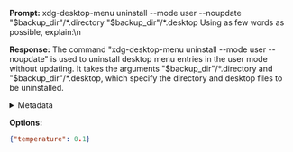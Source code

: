 **Prompt:**
xdg-desktop-menu uninstall --mode user --noupdate "$backup_dir"/*.directory "$backup_dir"/*.desktop
 Using as few words as possible, explain:\n

**Response:**
The command "xdg-desktop-menu uninstall --mode user --noupdate" is used to uninstall desktop menu entries in the user mode without updating. It takes the arguments "$backup_dir"/*.directory and "$backup_dir"/*.desktop, which specify the directory and desktop files to be uninstalled.

<details><summary>Metadata</summary>

- Duration: 1678 ms
- Datetime: 2023-08-28T17:09:01.330017
- Model: gpt-3.5-turbo-0613

</details>

**Options:**
```json
{"temperature": 0.1}
```

